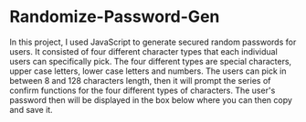 # Randomize-Password-Gen

In this project, I used JavaScript to generate secured random passwords for users. It consisted of four different character types that each individual users can specifically pick. The four different types are special characters, upper case letters, lower case letters and numbers. The users can pick in between 8 and 128 characters length, then it will prompt the series of confirm functions for the four different types of characters. The user's password then will be displayed in the box below where you can then copy and save it.
